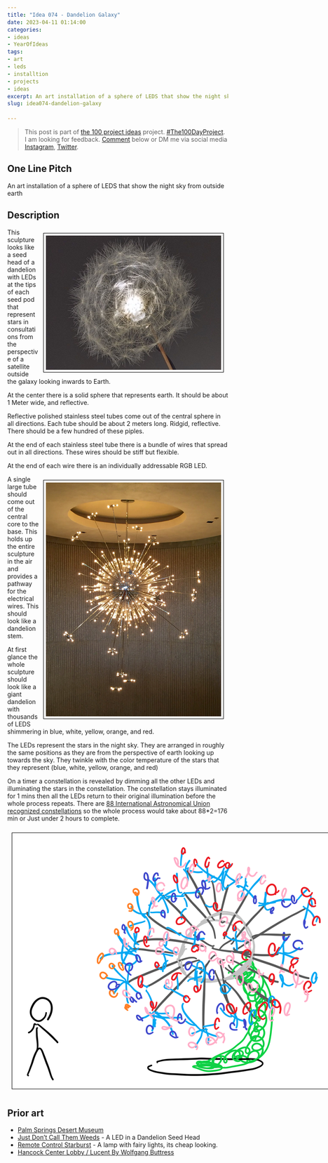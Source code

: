 ```yaml
---
title: "Idea 074 - Dandelion Galaxy"
date: 2023-04-11 01:14:00
categories:
- ideas
- YearOfIdeas
tags:
- art
- leds
- installtion
- projects
- ideas
excerpt: An art installation of a sphere of LEDS that show the night sky from outside earth
slug: idea074-dandelion-galaxy

---
```


> This post is part of [the 100 project ideas](/projects/2023-100-ideas/) project. [#The100DayProject](https://www.the100dayproject.org/). I am looking for feedback. <a href='#utterances-comments'>Comment</a> below or DM me via social media <a href="https://instagram.com/funvill" rel="nofollow noopener noreferrer"><i class="fab fa-fw fa-instagram" aria-hidden="true"></i><span class="label">Instagram</span></a>, <a href="https://twitter.com/funvill" rel="nofollow noopener noreferrer"><i class="fab fa-fw fa-twitter" aria-hidden="true"></i><span class="label">Twitter</span></a>.

## One Line Pitch

An art installation of a sphere of LEDS that show the night sky from outside earth

## Description

<img src='\public\uploads\2023\dandelion-seedhead.png' alt='dandelion-seedhead' style="float: right; margin: 10px; max-width: 400px; border: 1px solid black; padding: 5px">This sculpture looks like a seed head of a dandelion with LEDs at the tips of each seed pod that represent stars in consultations from the perspective of a satellite outside the galaxy looking inwards to Earth.

At the center there is a solid sphere that represents earth. It should be about 1 Meter wide, and reflective.

Reflective polished stainless steel tubes come out of the central sphere in all directions. Each tube should be about 2 meters long. Ridgid, reflective. There should be a few hundred of these piples.

At the end of each stainless steel tube there is a bundle of wires that spread out in all directions. These wires should be stiff but flexible.

At the end of each wire there is an individually addressable RGB LED.

<img src='\public\uploads\2023\palm-springs-art-museum.png' alt='palm-springs-art-museum.png' style="float: right; margin: 10px; max-width: 400px; border: 1px solid black; padding: 5px">A single large tube should come out of the central core to the base. This holds up the entire sculpture in the air and provides a pathway for the electrical wires. This should look like a dandelion stem.

At first glance the whole sculpture should look like a giant dandelion with thousands of LEDS shimmering in blue, white, yellow, orange, and red.

The LEDs represent the stars in the night sky. They are arranged in roughly the same positions as they are from the perspective of earth looking up towards the sky. They twinkle with the color temperature of the stars that they represent (blue, white, yellow, orange, and red)

On a timer a constellation is revealed by dimming all the other LEDs and illuminating the stars in the constellation. The constellation stays illuminated for 1 mins then all the LEDs return to their original illumination before the whole process repeats. There are [88 International Astronomical Union recognized constellations](https://www.constellation-guide.com/what-is-a-constellation/how-many-constellations-are-there/) so the whole process would take about 88*2=176 min or Just under 2 hours to complete.

<img src='\public\uploads\2023\dandelion-drawing.png' alt='dandelion-drawing' style="margin: 10px; max-width: 800px; border: 1px solid black; padding: 5px">

## Prior art

- [Palm Springs Desert Museum](http://www.moderndesign.org/2011/05/visiting-palm-springs-desert-museum.html)
- [Just Don’t ­Call Them Weeds](https://www.nytimes.com/2015/01/22/garden/dandelions-as-led-light-fixtures-from-studio-drift.html) - A LED in a Dandelion Seed Head
- [Remote Control Starburst](https://madmolly.co.uk/products/remote-control-starburst-160-led-indoor-outdoor-lights-battery-powered-choose-from-3-colours) - A lamp with fairy lights, its cheap looking.
- [Hancock Center Lobby / Lucent By Wolfgang Buttress](http://www.publicartinchicago.com/2015-hancock-center-lobby-lucent-by-wolfgang-buttress/)
